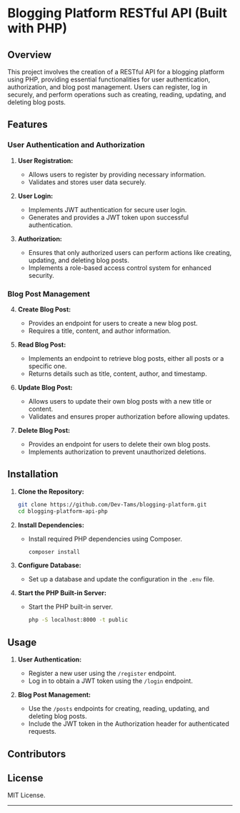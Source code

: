 
# Blogging Platform RESTful API (Built with PHP)

## Overview

This project involves the creation of a RESTful API for a blogging platform using PHP, providing essential functionalities for user authentication, authorization, and blog post management. Users can register, log in securely, and perform operations such as creating, reading, updating, and deleting blog posts.

## Features

### User Authentication and Authorization

1. **User Registration:**
   - Allows users to register by providing necessary information.
   - Validates and stores user data securely.

2. **User Login:**
   - Implements JWT authentication for secure user login.
   - Generates and provides a JWT token upon successful authentication.

3. **Authorization:**
   - Ensures that only authorized users can perform actions like creating, updating, and deleting blog posts.
   - Implements a role-based access control system for enhanced security.

### Blog Post Management

4. **Create Blog Post:**
   - Provides an endpoint for users to create a new blog post.
   - Requires a title, content, and author information.

5. **Read Blog Post:**
   - Implements an endpoint to retrieve blog posts, either all posts or a specific one.
   - Returns details such as title, content, author, and timestamp.

6. **Update Blog Post:**
   - Allows users to update their own blog posts with a new title or content.
   - Validates and ensures proper authorization before allowing updates.

7. **Delete Blog Post:**
   - Provides an endpoint for users to delete their own blog posts.
   - Implements authorization to prevent unauthorized deletions.

## Installation

1. **Clone the Repository:**
   ```bash
   git clone https://github.com/Dev-Tams/blogging-platform.git
   cd blogging-platform-api-php
   ```

2. **Install Dependencies:**
   - Install required PHP dependencies using Composer.
     ```bash
     composer install
     ```

3. **Configure Database:**
   - Set up a database and update the configuration in the `.env` file.

4. **Start the PHP Built-in Server:**
   - Start the PHP built-in server.
     ```bash
     php -S localhost:8000 -t public
     ```

## Usage

1. **User Authentication:**
   - Register a new user using the `/register` endpoint.
   - Log in to obtain a JWT token using the `/login` endpoint.

2. **Blog Post Management:**
   - Use the `/posts` endpoints for creating, reading, updating, and deleting blog posts.
   - Include the JWT token in the Authorization header for authenticated requests.

## Contributors



## License

MIT License.

---


